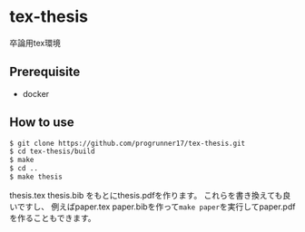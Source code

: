 # tex-thesis
卒論用tex環境


## Prerequisite
- docker

## How to use

```sh
$ git clone https://github.com/progrunner17/tex-thesis.git
$ cd tex-thesis/build
$ make
$ cd ..
$ make thesis
```

thesis.tex thesis.bib をもとにthesis.pdfを作ります。
これらを書き換えても良いですし、
例えばpaper.tex paper.bibを作って`make paper`を実行してpaper.pdfを作ることもできます。